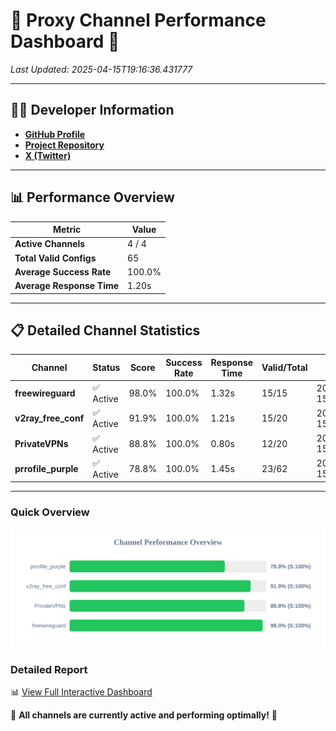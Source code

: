 # 🌟 Proxy Channel Performance Dashboard 🌟

_Last Updated: 2025-04-15T19:16:36.431777_

---

## 👩‍💻 Developer Information

- **[GitHub Profile](https://github.com/4n0nymou3)**  
- **[Project Repository](https://github.com/4n0nymou3/multi-proxy-config-fetcher)**  
- **[X (Twitter)](https://x.com/4n0nymou3)**  

---

## 📊 Performance Overview

| Metric                | Value       |
|-----------------------|-------------|
| **Active Channels**   | 4 / 4       |
| **Total Valid Configs** | 65          |
| **Average Success Rate** | 100.0%      |
| **Average Response Time** | 1.20s       |

---

## 📋 Detailed Channel Statistics

| Channel          | Status     | Score  | Success Rate | Response Time | Valid/Total | Last Success               |
|------------------|------------|--------|--------------|---------------|-------------|----------------------------|
| **freewireguard**  | ✅ Active  | 98.0%  | 100.0% | 1.32s         | 15/15       | 2025-04-15T19:16:36.429995 |
| **v2ray_free_conf**  | ✅ Active  | 91.9%  | 100.0% | 1.21s         | 15/20       | 2025-04-15T19:16:34.251729 |
| **PrivateVPNs**  | ✅ Active  | 88.8%  | 100.0% | 0.80s         | 12/20       | 2025-04-15T19:16:35.083995 |
| **prrofile_purple**  | ✅ Active  | 78.8%  | 100.0% | 1.45s         | 23/62       | 2025-04-15T19:16:32.949388 |

---

### Quick Overview
<div align="center">
  <a href="https://raw.githubusercontent.com/nullluser/NullRepo/refs/heads/main/assets/channel_stats_chart.svg">
    <img src="https://raw.githubusercontent.com/nullluser/NullRepo/refs/heads/main/assets/channel_stats_chart.svg" alt="Source Performance Statistics" width="800">
  </a>
</div>

### Detailed Report
📊 [View Full Interactive Dashboard](https://htmlpreview.github.io/?https://github.com/nullluser/NullRepo/blob/main/assets/performance_report.html)

🎉 **All channels are currently active and performing optimally!** 🎉
